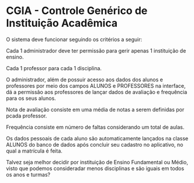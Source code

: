 # CGIA - Controle Genérico de Instituição Acadêmica

O sistema deve funcionar seguindo os critérios a seguir:

Cada 1 administrador deve ter permissão para gerir apenas 1 instituição de ensino.

Cada 1 professor para cada 1 disciplina.

O administrador, além de possuir acesso aos dados dos alunos e professores por meio dos campos ALUNOS e PROFESSORES na interface, dá a permissão aos professores de lançar dados de avaliação e frequência para os seus alunos.

Nota de avaliação consiste em uma média de notas a serem definidas por pcada professor.

Frequência consiste em número de faltas considerando um total de aulas.

Os dados pessoais de cada aluno são automaticamente lançados na classe ALUNOS do banco de dados após concluir seu cadastro no aplicativo, no qual a matrícula é feita.

Talvez seja melhor decidir por instituição de Ensino Fundamental ou Médio, visto que podemos consideradar menos disciplinas e são iguais em todos os anos e turmas?
